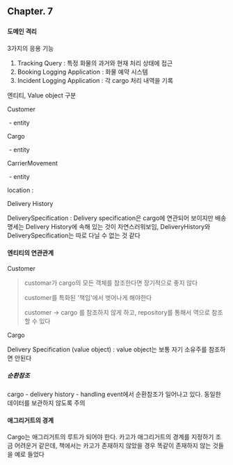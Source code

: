## Chapter. 7

### 

#### 도메인 격리

3가지의 응용 기능

1. Tracking Query : 특정 화물의 과거와 현재 처리 상태에 접근
2. Booking Logging Application : 화물 예약 시스템
3. Incident Logging Application : 각 cargo 처리 내역을 기록

엔티티, Value object 구분

Customer

​	- entity

Cargo

​	- entity

CarrierMovement

​	- entity

location : 

Delivery History

DeliverySpecification : Delivery specification은 cargo에 연관되어 보이지만 배송 명세는 Delivery History에 속해 있는 것이 자연스러워보임, DeliveryHistory와 DeliverySpecification는 따로 다닐 수 없는 것 같다



#### 엔티티의 연관관계

Customer

>customar가 cargo의 모든 객체를 참조한다면 장기적으로 좋지 않다
>
>customer를 특화된 '책임'에서 벗어나게 해야한다
>
>customer -> cargo 를 참조하지 않게 하고, repository를 통해서 역으로 참조할 수 있다

Cargo

Delivery Specification (value object) : value object는 보통 자기 소유주를 참조하면 안된다

##### 순환참조

cargo - delivery history - handling event에서 순환참조가 일어나고 있다. 동일한 데이터를 보관하지 않도록 주의



#### 애그리거트의 경계

Cargo는 애그리거트의 루트가 되어야 한다. 카고가 애그리거트의 경계를 지정하기 조금 어려운거 같은데, 책에서는 카고가 존재하지 않았을 경우 똑같이 존재하지 않는 것들을 예로 들었다